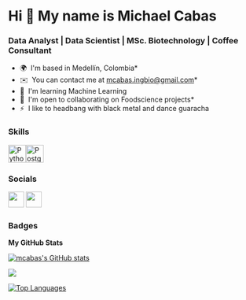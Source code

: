 # **Hi 👋 My name is Michael Cabas**
### **Data Analyst | Data Scientist | MSc. Biotechnology | Coffee Consultant**

- 🌍  I'm based in Medellín, Colombia* 
- ✉️  You can contact me at [mcabas.ingbio@gmail.com](mailto:mcabas.ingbio@gmail.com)* 
- 🧠  I'm learning Machine Learning
- 🤝  I'm open to collaborating on Foodscience projects* 
- ⚡  I like to headbang with black metal and dance guaracha

### Skills


<p align="left">
<a href="https://www.python.org/" target="_blank" rel="noreferrer"><img src="https://raw.githubusercontent.com/danielcranney/readme-generator/main/public/icons/skills/python-colored.svg" width="36" height="36" alt="Python" /></a><a href="https://www.postgresql.org/" target="_blank" rel="noreferrer"><img src="https://raw.githubusercontent.com/danielcranney/readme-generator/main/public/icons/skills/postgresql-colored.svg" width="36" height="36" alt="PostgreSQL" /></a></p>

### Socials<p align="left"> <a href="https://www.github.com/mcabas" target="_blank" rel="noreferrer"><img src="https://raw.githubusercontent.com/danielcranney/readme-generator/main/public/icons/socials/github.svg" width="32" height="32" /></a> <a href="https://www.linkedin.com/in/michael-cabas/" target="_blank" rel="noreferrer"><img src="https://raw.githubusercontent.com/danielcranney/readme-generator/main/public/icons/socials/linkedin.svg" width="32" height="32" /></a></p>

### Badges

<b>My GitHub Stats</b>

<a href="http://www.github.com/mcabas"><img src="https://github-readme-stats.vercel.app/api?username=mcabas&show_icons=true&hide=&count_private=true&title_color=0891b2&text_color=ffffff&icon_color=0891b2&bg_color=1c1917&hide_border=true&show_icons=true" alt="mcabas's GitHub stats" /></a>

<a href="http://www.github.com/mcabas"><img src="https://github-readme-streak-stats.herokuapp.com/?user=mcabas&stroke=ffffff&background=1c1917&ring=0891b2&fire=0891b2&currStreakNum=ffffff&currStreakLabel=0891b2&sideNums=ffffff&sideLabels=ffffff&dates=ffffff&hide_border=true" /></a>

<a href="https://github.com/mcabas" align="left"><img src="https://github-readme-stats.vercel.app/api/top-langs/?username=mcabas&langs_count=10&title_color=0891b2&text_color=ffffff&icon_color=0891b2&bg_color=1c1917&hide_border=true&locale=en&custom_title=Top%20%Languages" alt="Top Languages" /></a>
